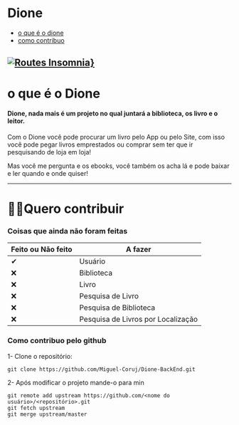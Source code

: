 # Dione
- [o que é o dione](#o-que-é-o-Dione)
- [como contribuo](#%EF%B8%8Fquero-contribuir)

[![Routes Insomnia}](https://insomnia.rest/images/run.svg)](https://insomnia.rest/run/?label=Dione%20API&uri=https%3A%2F%2Fraw.githubusercontent.com%2FMiguel-Coruj%2FDione-BackEnd%2Fmaster%2FRotas-Insomnia.json)
---
# o que é o Dione
#### Dione, nada mais é um projeto no qual juntará a biblioteca, os livro e o leitor.

Com o Dione você pode procurar um livro pelo App ou pelo Site, com isso você pode pegar livros emprestados ou comprar sem ter que ir pesquisando de loja em loja!

Mas você me pergunta e os ebooks, você também os acha lá e pode baixar e ler quando e onde quiser!

---
# 🙋‍♀️Quero contribuir

### Coisas que ainda não foram feitas
| Feito ou Não feito | A fazer |
| ------------------ | ------- |
| ✔ | Usuário |
| ❌ | Biblioteca |
| ❌ | Livro |
| ❌ | Pesquisa de Livro |
| ❌ | Pesquisa de Biblioteca |
| ❌ | Pesquisa de Livros por Localização |

### Como contribuo pelo github
1- Clone o repositório: 
```
git clone https://github.com/Miguel-Coruj/Dione-BackEnd.git 
```

2- Após modificar o projeto mande-o para min 
```
git remote add upstream https://github.com/<nome do usuário>/<repositório>.git
git fetch upstream
git merge upstream/master

```